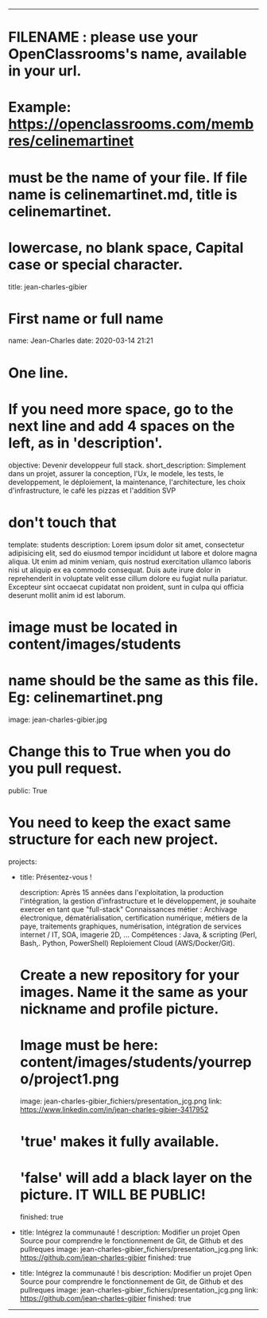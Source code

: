 ---

# FILENAME : please use your OpenClassrooms's name, available in your url.
# Example: https://openclassrooms.com/membres/celinemartinet
# must be the name of your file. If file name is celinemartinet.md, title is celinemartinet.
# lowercase, no blank space, Capital case or special character.
title: jean-charles-gibier

# First name or full name
name: Jean-Charles
date: 2020-03-14 21:21

# One line.
# If you need more space, go to the next line and add 4 spaces on the left, as in 'description'.
objective: Devenir developpeur full stack.
short_description: Simplement dans un projet, assurer la conception, l'Ux, le modele, les tests, le developpement, le déploiement, la maintenance, l'architecture, les choix d'infrastructure, le café les pizzas et l'addition SVP 
# don't touch that
template: students
description:
    Lorem ipsum dolor sit amet, consectetur adipisicing elit, sed do eiusmod
    tempor incididunt ut labore et dolore magna aliqua. Ut enim ad minim veniam,
    quis nostrud exercitation ullamco laboris nisi ut aliquip ex ea commodo
    consequat. Duis aute irure dolor in reprehenderit in voluptate velit esse
    cillum dolore eu fugiat nulla pariatur. Excepteur sint occaecat cupidatat non
    proident, sunt in culpa qui officia deserunt mollit anim id est laborum.

# image must be located in content/images/students
# name should be the same as this file. Eg: celinemartinet.png
image: jean-charles-gibier.jpg

# Change this to True when you do you pull request.
public: True

# You need to keep the exact same structure for each new project.
projects:
  - title: Présentez-vous !

    description: Après 15 années dans l'exploitation, la production l'intégration, la gestion d'infrastructure et le développement, je souhaite exercer en tant que "full-stack" Connaissances métier : Archivage électronique, dématérialisation, certification numérique, métiers de la paye, traitements graphiques, numérisation, intégration de services internet / IT, SOA, imagerie 2D, ... Compétences :  Java, & scripting (Perl, Bash,. Python, PowerShell) Reploiement Cloud (AWS/Docker/Git).
    # Create a new repository for your images. Name it the same as your nickname and profile picture.
    # Image must be here: content/images/students/yourrepo/project1.png
    image: jean-charles-gibier_fichiers/presentation_jcg.png
    link: https://www.linkedin.com/in/jean-charles-gibier-3417952
    # 'true' makes it fully available.
    # 'false' will add a black layer on the picture. IT WILL BE PUBLIC!
    finished: true
  - title: Intégrez la communauté !
    description: Modifier un projet Open Source pour comprendre le fonctionnement de Git, de Github et des pullreques
    image: jean-charles-gibier_fichiers/presentation_jcg.png
    link: https://github.com/jean-charles-gibier
    finished: true
  - title: Intégrez la communauté ! bis
    description: Modifier un projet Open Source pour comprendre le fonctionnement de Git, de Github et des pullreques
    image: jean-charles-gibier_fichiers/presentation_jcg.png
    link: https://github.com/jean-charles-gibier
    finished: true
    
---